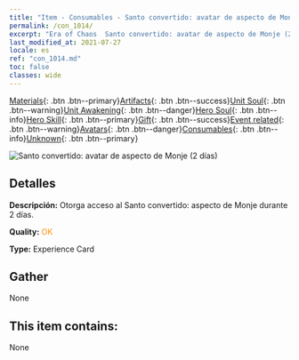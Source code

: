 ```yaml
---
title: "Item - Consumables - Santo convertido: avatar de aspecto de Monje (2 días)"
permalink: /con_1014/
excerpt: "Era of Chaos  Santo convertido: avatar de aspecto de Monje (2 días)"
last_modified_at: 2021-07-27
locale: es
ref: "con_1014.md"
toc: false
classes: wide
---
```

 [Materials](/ItemsES/){: .btn .btn--primary}[Artifacts](/ItemsES/Artifacts/){: .btn .btn--success}[Unit Soul](/ItemsES/UnitSoul/){: .btn .btn--warning}[Unit Awakening](/ItemsES/UnitAwakening/){: .btn .btn--danger}[Hero Soul](/ItemsES/HeroSoul/){: .btn .btn--info}[Hero Skill](/ItemsES/HeroSkill/){: .btn .btn--primary}[Gift](/ItemsES/Gift/){: .btn .btn--success}[Event related](/ItemsES/Events/){: .btn .btn--warning}[Avatars](/ItemsES/Avatars/){: .btn .btn--danger}[Consumables](/ItemsES/Consumables/){: .btn .btn--info}[Unknown](/ItemsES/Unknown/){: .btn .btn--primary}

 ![Santo convertido: avatar de aspecto de Monje (2 días)](/images/u/ti_senglvshengdan.jpg)

## Detalles
 **Descripción:** Otorga acceso al Santo convertido: aspecto de Monje durante 2 días.

 **Quality:** <span style="color: #FF8C00">OK</span>

 **Type:** Experience Card

## Gather

  None

## This item contains:

  None

